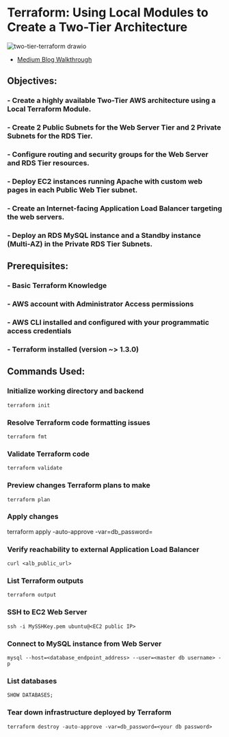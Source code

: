 # Terraform: Using Local Modules to Create a Two-Tier Architecture

![two-tier-terraform drawio](https://user-images.githubusercontent.com/116639830/224202753-ece3f9ac-336a-491c-a598-cb5cf35dd7d1.png)

- [Medium Blog Walkthrough](https://medium.com/@dahmearjohnson/terraform-using-local-modules-to-create-a-two-tier-architecture-d4e9c2f24b47 "<terraform-using-local-modules-to-create-a-two-tier-architecture-d4e9c2f24b47> Medium Blog Walkthrough")

## Objectives:

### - Create a highly available Two-Tier AWS architecture using a Local Terraform Module.
### - Create 2 Public Subnets for the Web Server Tier and 2 Private Subnets for the RDS Tier.
### - Configure routing and security groups for the Web Server and RDS Tier resources.
### - Deploy EC2 instances running Apache with custom web pages in each Public Web Tier subnet.
### - Create an Internet-facing Application Load Balancer targeting the web servers.
### - Deploy an RDS MySQL instance and a Standby instance (Multi-AZ) in the Private RDS Tier Subnets.

## Prerequisites:

### - Basic Terraform Knowledge
### - AWS account with Administrator Access permissions
### - AWS CLI installed and configured with your programmatic access credentials
### - Terraform installed (version ~> 1.3.0)

## Commands Used:

### Initialize working directory and backend
`terraform init`

### Resolve Terraform code formatting issues
`terraform fmt`

### Validate Terraform code
`terraform validate`

### Preview changes Terraform plans to make
`terraform plan`

### Apply changes
terraform apply -auto-approve -var=db_password=<your RDS db password>

### Verify reachability to external Application Load Balancer
`curl <alb_public_url>`

### List Terraform outputs
`terraform output`

### SSH to EC2 Web Server
`ssh -i MySSHKey.pem ubuntu@<EC2 public IP>`

### Connect to MySQL instance from Web Server
`mysql --host=<database_endpoint_address> --user=<master db username> -p`

### List databases
`SHOW DATABASES;`

### Tear down infrastructure deployed by Terraform
`terraform destroy -auto-approve -var=db_password=<your db password>`
